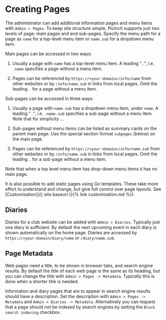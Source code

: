 # Creating Pages
The administrator can add additional information pages and menu items with `Admin > Pages`. To keep site structure simple, Picinch supports just two levels of page: main pages and and sub-pages. Specify the menu path for a page as `name` for a top-level menu item or `name.sub` for a dropdown menu item.

Main pages can be accessed in two ways:

1. Usually a page with `name` has a top-level menu item. A leading "`.`", i.e. `.name` specifies a page without a menu item.

1. Pages can be referenced by `https://<your-domain>/info/name` from other websites or by `/info/name.sub` in links from local pages. Omit the leading `.` for a page without a menu item.

Sub-pages can be accessed in three ways:

1. Usually a page with `name.sub` has a dropdown menu item, under `name`. A leading "`.`", i.e. `.name.sub` specifies a sub-page without a menu item. Note that for simplicity ...

1. Sub-pages without menu items can be listed as summary cards on the parent main page. Use the special section format `subpages` (below) on the main page. 

1. Pages can be referenced by `https://<your-domain>/info/name.sub` from other websites or by `/info/name.sub` in links from local pages. Omit the leading `.` for a sub-page without a menu item.

Note that when a top level menu item has drop-down menu items it has no main page.

It is also possible to add static pages using Go templates. These take more effort to understand and change, but give full control over page layouts. See [Customisation]({{ site.baseurl }}{% link customisation.md %}).

## Diaries
Diaries for a club website can be added with `Admin > Diaries`. Typically just one diary is sufficient. By default the next upcoming event in each diary is shown automatically on the home page. Diaries are accessed by `https://<your-domain/diary/name` or `/diary/name.sub`.

## Page Metadata
Web pages need a title, to be shown in browser tabs, and search engine results. By default the title of each web page is the same as its heading, but you can change the title with `Admin > Pages -> Metadata`. Typically this is done when a shorter title is needed.

Information and diary pages that are to appear in search engine results should have a description. Set the description with `Admin > Pages -> Metadata` and `Admin > Diaries -> Metadata`. Alternatively you can request that a page should not be indexed by search engines by setting the `Block search indexing` checkbox.

